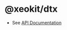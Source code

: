 # @xeokit/dtx

* See [API Documentation](https://xeokit.github.io/sdk/docs/modules/_xeokit_dtx.html)


